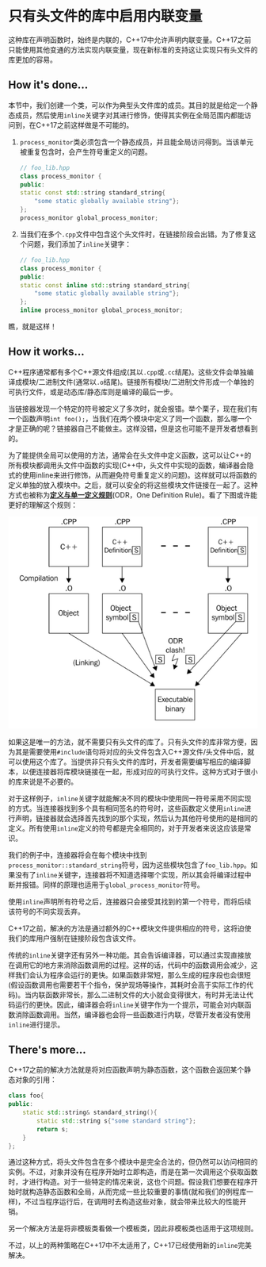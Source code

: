 # 只有头文件的库中启用内联变量

这种库在声明函数时，始终是内联的，C++17中允许声明内联变量。C++17之前只能使用其他变通的方法实现内联变量，现在新标准的支持这让实现只有头文件的库更加的容易。

## How  it's done...

本节中，我们创建一个类，可以作为典型头文件库的成员。其目的就是给定一个静态成员，然后使用`inline`关键字对其进行修饰，使得其实例在全局范围内都能访问到，在C++17之前这样做是不可能的。

1. `process_monitor`类必须包含一个静态成员，并且能全局访问得到。当该单元被重复包含时，会产生符号重定义的问题。

   ```c++
   // foo_lib.hpp
   class process_monitor {
   public:
   static const std::string standard_string{
       "some static globally available string"};
   };
   process_monitor global_process_monitor;
   ```

2. 当我们在多个`.cpp`文件中包含这个头文件时，在链接阶段会出错。为了修复这个问题，我们添加了`inline`关键字：

   ```c++
   // foo_lib.hpp
   class process_monitor {
   public:
   static const inline std::string standard_string{
       "some static globally available string"};
   };
   inline process_monitor global_process_monitor;
   ```

 瞧，就是这样！

## How it works...

C++程序通常都有多个C++源文件组成(其以`.cpp`或`.cc`结尾)。这些文件会单独编译成模块/二进制文件(通常以`.o`结尾)。链接所有模块/二进制文件形成一个单独的可执行文件，或是动态库/静态库则是编译的最后一步。

当链接器发现一个特定的符号被定义了多次时，就会报错。举个栗子，现在我们有一个函数声明`int foo();`，当我们在两个模块中定义了同一个函数，那么哪一个才是正确的呢？链接器自己不能做主。这样没错，但是这也可能不是开发者想看到的。

为了能提供全局可以使用的方法，通常会在头文件中定义函数，这可以让C++的所有模块都调用头文件中函数的实现(C++中，头文件中实现的函数，编译器会隐式的使用inline来进行修饰，从而避免符号重复定义的问题)。这样就可以将函数的定义单独的放入模块中。之后，就可以安全的将这些模块文件链接在一起了。这种方式也被称为[**定义与单一定义规则**](http://zh.cppreference.com/w/cpp/language/definition)(ODR，One Definition Rule)。看了下图或许能更好的理解这个规则：

![](../../images/chapter1/1-6-1.png)

如果这是唯一的方法，就不需要只有头文件的库了。只有头文件的库非常方便，因为其是需要使用`#include`语句将对应的头文件包含入C++源文件/头文件中后，就可以使用这个库了。当提供非只有头文件的库时，开发者需要编写相应的编译脚本，以便连接器将库模块链接在一起，形成对应的可执行文件。这种方式对于很小的库来说是不必要的。

对于这样例子，`inline`关键字就能解决不同的模块中使用同一符号采用不同实现的方式。当连接器找到多个具有相同签名的符号时，这些函数定义使用`inline`进行声明，链接器就会选择首先找到的那个实现，然后认为其他符号使用的是相同的定义。所有使用`inline`定义的符号都是完全相同的，对于开发者来说这应该是常识。

我们的例子中，连接器将会在每个模块中找到`process_monitor::standard_string`符号，因为这些模块包含了`foo_lib.hpp`。如果没有了`inline`关键字，连接器将不知道选择哪个实现，所以其会将编译过程中断并报错。同样的原理也适用于`global_process_monitor`符号。

使用`inline`声明所有符号之后，连接器只会接受其找到的第一个符号，而将后续该符号的不同实现丢弃。

C++17之前，解决的方法是通过额外的C++模块文件提供相应的符号，这将迫使我们的库用户强制在链接阶段包含该文件。

传统的`inline`关键字还有另外一种功能。其会告诉编译器，可以通过实现直接放在调用它的地方来消除函数调用的过程。这样的话，代码中的函数调用会减少，这样我们会认为程序会运行的更快。如果函数非常短，那么生成的程序段也会很短(假设函数调用也需要若干个指令，保护现场等操作，其耗时会高于实际工作的代码)。当内联函数非常长，那么二进制文件的大小就会变得很大，有时并无法让代码运行的更快。因此，编译器会将`inline`关键字作为一个提示，可能会对内联函数消除函数调用。当然，编译器也会将一些函数进行内联，尽管开发者没有使用`inline`进行提示。

## There's more...

C++17之前的解决方法就是将对应函数声明为静态函数，这个函数会返回某个静态对象的引用：

```c++
class foo{
public:
    static std::string& standard_string(){
        static std::string s{"some standard string"};
        return s;
    }    
};
```

通过这种方式，将头文件包含在多个模块中是完全合法的，但仍然可以访问相同的实例。不过，对象并没有在程序开始时立即构造，而是在第一次调用这个获取函数时，才进行构造。对于一些特定的情况来说，这也个问题。假设我们想要在程序开始时就构造静态函数和全局，从而完成一些比较重要的事情(就和我们的例程库一样)，不过当程序运行后，在调用时去构造这些对象，就会带来比较大的性能开销。

另一个解决方法是将非模板类看做一个模板类，因此非模板类也适用于这项规则。

不过，以上的两种策略在C++17中不太适用了，C++17已经使用新的`inline`完美解决。

